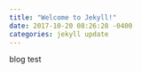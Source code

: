 ```yaml
---
title: "Welcome to Jekyll!"
date: 2017-10-20 08:26:28 -0400
categories: jekyll update
---
```

blog test
